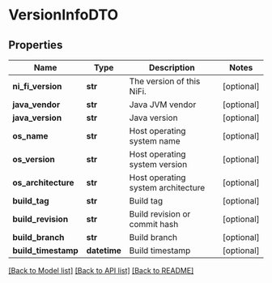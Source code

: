 # VersionInfoDTO

## Properties
Name | Type | Description | Notes
------------ | ------------- | ------------- | -------------
**ni_fi_version** | **str** | The version of this NiFi. | [optional] 
**java_vendor** | **str** | Java JVM vendor | [optional] 
**java_version** | **str** | Java version | [optional] 
**os_name** | **str** | Host operating system name | [optional] 
**os_version** | **str** | Host operating system version | [optional] 
**os_architecture** | **str** | Host operating system architecture | [optional] 
**build_tag** | **str** | Build tag | [optional] 
**build_revision** | **str** | Build revision or commit hash | [optional] 
**build_branch** | **str** | Build branch | [optional] 
**build_timestamp** | **datetime** | Build timestamp | [optional] 

[[Back to Model list]](../nifiDocs.md#documentation-for-models) [[Back to API list]](../nifiDocs.md#documentation-for-api-endpoints) [[Back to README]](../nifiDocs.md)


